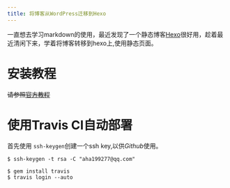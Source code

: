 ```yaml
---
title: 将博客从WordPress迁移到Hexo
---
```

一直想去学习markdown的使用，最近发现了一个静态博客[Hexo](https://hexo.io/zh-cn/)很好用，趁着最近清闲下来，学着将博客转移到hexo上,使用静态页面。
# 安装教程

~~请参照[官方教程](https://hexo.io/zh-cn/docs/)~~

# 使用Travis CI自动部署
首先使用 ```ssh-keygen```创建一个ssh key,以供*Github*使用。
```
$ ssh-keygen -t rsa -C "aha199277@qq.com"
```

```
$ gem install travis
$ travis login --auto
```
